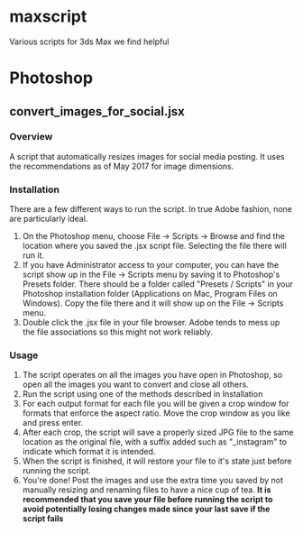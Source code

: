 # maxscript
Various scripts for 3ds Max we find helpful

# Photoshop
## convert_images_for_social.jsx
### Overview
A script that automatically resizes images for social media posting. It uses the recommendations as of May 2017 for image dimensions.
### Installation
There are a few different ways to run the script. In true Adobe fashion, none are particularly ideal.
1. On the Photoshop menu, choose File -> Scripts -> Browse and find the location where you saved the .jsx script file. Selecting the file there will run it.
2. If you have Administrator access to your computer, you can have the script show up in the File -> Scripts menu by saving it to Photoshop's Presets folder. There should be a folder called "Presets / Scripts" in your Photoshop installation folder (Applications on Mac, Program Files on Windows). Copy the file there and it will show up on the File -> Scripts menu.
3. Double click the .jsx file in your file browser. Adobe tends to mess up the file associations so this might not work reliably.
### Usage
1. The script operates on all the images you have open in Photoshop, so open all the images you want to convert and close all others.
2. Run the script using one of the methods described in Installation
3. For each output format for each file you will be given a crop window for formats that enforce the aspect ratio. Move the crop window as you like and press enter.
4. After each crop, the script will save a properly sized JPG file to the same location as the original file, with a suffix added such as "\_instagram" to indicate which format it is intended.
5. When the script is finished, it will restore your file to it's state just before running the script.
6. You're done! Post the images and use the extra time you saved by not manually resizing and renaming files to have a nice cup of tea.
**It is recommended that you save your file before running the script to avoid potentially losing changes made since your last save if the script fails**
